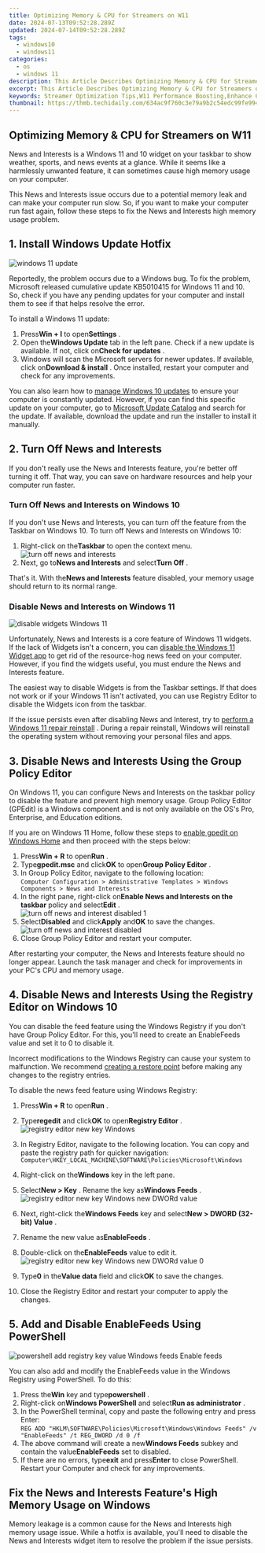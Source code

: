 ```yaml
---
title: Optimizing Memory & CPU for Streamers on W11
date: 2024-07-13T09:52:28.289Z
updated: 2024-07-14T09:52:28.289Z
tags:
  - windows10
  - windows11
categories:
  - os
  - windows 11
description: This Article Describes Optimizing Memory & CPU for Streamers on W11
excerpt: This Article Describes Optimizing Memory & CPU for Streamers on W11
keywords: Streamer Optimization Tips,W11 Performance Boosting,Enhance CPU Efficiency,Improve RAM Usage,Memory Tuning for Streamers,CPU Optimization Guide,W11 Gaming Settings,Streamer Performance Tips,Boost W11 CPU Efficiency,Optimize RAM for Games,Memory Tuning Streamers,CPU Performance Guide,Enhance W11 Gaming
thumbnail: https://thmb.techidaily.com/634ac9f760c3e79a9b2c54edc99fe994b8053a847fb1d16c5b184059bb3a3f2f.png
---
```


## Optimizing Memory & CPU for Streamers on W11

 News and Interests is a Windows 11 and 10 widget on your taskbar to show weather, sports, and news events at a glance. While it seems like a harmlessly unwanted feature, it can sometimes cause high memory usage on your computer.

 This News and Interests issue occurs due to a potential memory leak and can make your computer run slow. So, if you want to make your computer run fast again, follow these steps to fix the News and Interests high memory usage problem.

## 1\. Install Windows Update Hotfix

![windows 11 update](https://static1.makeuseofimages.com/wordpress/wp-content/uploads/2023/01/windows-11-update.jpg)

 Reportedly, the problem occurs due to a Windows bug. To fix the problem, Microsoft released cumulative update KB5010415 for Windows 11 and 10\. So, check if you have any pending updates for your computer and install them to see if that helps resolve the error.

To install a Windows 11 update:

1. Press**Win + I** to open**Settings** .
2. Open the**Windows Update** tab in the left pane. Check if a new update is available. If not, click on**Check for updates** .
3. Windows will scan the Microsoft servers for newer updates. If available, click on**Download & install** . Once installed, restart your computer and check for any improvements.

 You can also learn how to [manage Windows 10 updates](https://www.makeuseof.com/tag/manage-windows-update-windows-10/) to ensure your computer is constantly updated. However, if you can find this specific update on your computer, go to [Microsoft Update Catalog](https://www.makeuseof.com/tag/access-group-policy-editor-even-windows-home-settings-try/) and search for the update. If available, download the update and run the installer to install it manually.

## 2\. Turn Off News and Interests

 If you don't really use the News and Interests feature, you're better off turning it off. That way, you can save on hardware resources and help your computer run faster.

### Turn Off News and Interests on Windows 10

 If you don't use News and Interests, you can turn off the feature from the Taskbar on Windows 10\. To turn off News and Interests on Windows 10:

1. Right-click on the**Taskbar** to open the context menu.  
![turn off news and interests](https://static1.makeuseofimages.com/wordpress/wp-content/uploads/2023/04/turn-off-news-and-interestsjpg.jpg)
2. Next, go to**News and Interests** and select**Turn Off** .

 That's it. With the**News and Interests** feature disabled, your memory usage should return to its normal range.

### Disable News and Interests on Windows 11

![disable widgets Windows 11](https://static1.makeuseofimages.com/wordpress/wp-content/uploads/2023/04/disable-widgets-windows-11.jpg)

 Unfortunately, News and Interests is a core feature of Windows 11 widgets. If the lack of Widgets isn't a concern, you can [disable the Windows 11 Widget app](https://www.makeuseof.com/windows-11-disable-widgets/) to get rid of the resource-hog news feed on your computer. However, if you find the widgets useful, you must endure the News and Interests feature.

 The easiest way to disable Widgets is from the Taskbar settings. If that does not work or if your Windows 11 isn't activated, you can use Registry Editor to disable the Widgets icon from the taskbar.

 If the issue persists even after disabling News and Interest, try to [perform a Windows 11 repair reinstall](https://www.makeuseof.com/windows-11-reinstall-without-deleting-apps/) . During a repair reinstall, Windows will reinstall the operating system without removing your personal files and apps.

## 3\. Disable News and Interests Using the Group Policy Editor

 On Windows 11, you can configure News and Interests on the taskbar policy to disable the feature and prevent high memory usage. Group Policy Editor (GPEdit) is a Windows component and is not only available on the OS's Pro, Enterprise, and Education editions.

 If you are on Windows 11 Home, follow these steps to [enable gpedit on Windows Home](https://www.catalog.update.microsoft.com/) and then proceed with the steps below:

1. Press**Win + R** to open**Run** .
2. Type**gpedit.msc** and click**OK** to open**Group Policy Editor** .
3. In Group Policy Editor, navigate to the following location:  
`Computer Configuration > Administrative Templates > Windows Components > News and Interests`
4. In the right pane, right-click on**Enable News and Interests** **on the taskbar** policy and select**Edit** .  
![turn off news and interest disabled 1](https://static1.makeuseofimages.com/wordpress/wp-content/uploads/2023/04/turn-off-news-and-interest-disabled-1.jpg)
5. Select**Disabled** and click**Apply** and**OK** to save the changes.  
![turn off news and interest disabled](https://static1.makeuseofimages.com/wordpress/wp-content/uploads/2023/04/turn-off-news-and-interest-disabled.jpg)
6. Close Group Policy Editor and restart your computer.

 After restarting your computer, the News and Interests feature should no longer appear. Launch the task manager and check for improvements in your PC's CPU and memory usage.

## 4\. Disable News and Interests Using the Registry Editor on Windows 10

 You can disable the feed feature using the Windows Registry if you don't have Group Policy Editor. For this, you'll need to create an EnableFeeds value and set it to 0 to disable it.

 Incorrect modifications to the Windows Registry can cause your system to malfunction. We recommend [creating a restore point](https://www.makeuseof.com/windows-11-create-restore-point/) before making any changes to the registry entries.

To disable the news feed feature using Windows Registry:

1. Press**Win + R** to open**Run** .
2. Type**regedit** and click**OK** to open**Registry Editor** .  
![registry editor new key Windows](https://static1.makeuseofimages.com/wordpress/wp-content/uploads/2023/04/registry-editor-new-key-windows.jpg)
3. In Registry Editor, navigate to the following location. You can copy and paste the registry path for quicker navigation:  
`Computer\HKEY_LOCAL_MACHINE\SOFTWARE\Policies\Microsoft\Windows`
4. Right-click on the**Windows** key in the left pane.
5. Select**New > Key** . Rename the key as**Windows Feeds** .  
![registry editor new key Windows new DWORd value](https://static1.makeuseofimages.com/wordpress/wp-content/uploads/2023/04/registry-editor-new-key-windows-new-dword-value.jpg)

1. Next, right-click the**Windows Feeds** key and select**New > DWORD (32-bit) Value** .
2. Rename the new value as**EnableFeeds** .
3. Double-click on the**EnableFeeds** value to edit it.  
![registry editor new key Windows new DWORd value 0](https://static1.makeuseofimages.com/wordpress/wp-content/uploads/2023/04/registry-editor-new-key-windows-new-dword-value-0.jpg)
4. Type**0** in the**Value data** field and click**OK** to save the changes.
5. Close the Registry Editor and restart your computer to apply the changes.

## 5\. Add and Disable EnableFeeds Using PowerShell

![powershell add registry key value Windows feeds Enable feeds](https://static1.makeuseofimages.com/wordpress/wp-content/uploads/2023/04/powershell-add-registry-key-value-windows-feeds-enable-feeds.jpg)

 You can also add and modify the EnableFeeds value in the Windows Registry using PowerShell. To do this:

1. Press the**Win** key and type**powershell** .
2. Right-click on**Windows PowerShell** and select**Run as administrator** .
3. In the PowerShell terminal, copy and paste the following entry and press Enter:  
`REG ADD "HKLM\SOFTWARE\Policies\Microsoft\Windows\Windows Feeds" /v "EnableFeeds" /t REG_DWORD /d 0 /f`
4. The above command will create a new**Windows Feeds** subkey and contain the value**EnableFeeds** set to disabled.
5. If there are no errors, type**exit** and press**Enter** to close PowerShell. Restart your Computer and check for any improvements.

## Fix the News and Interests Feature's High Memory Usage on Windows

 Memory leakage is a common cause for the News and Interests high memory usage issue. While a hotfix is available, you'll need to disable the News and Interests widget item to resolve the problem if the issue persists.


<ins class="adsbygoogle"
     style="display:block"
     data-ad-format="autorelaxed"
     data-ad-client="ca-pub-7571918770474297"
     data-ad-slot="1223367746"></ins>



<ins class="adsbygoogle"
     style="display:block"
     data-ad-client="ca-pub-7571918770474297"
     data-ad-slot="8358498916"
     data-ad-format="auto"
     data-full-width-responsive="true"></ins>




